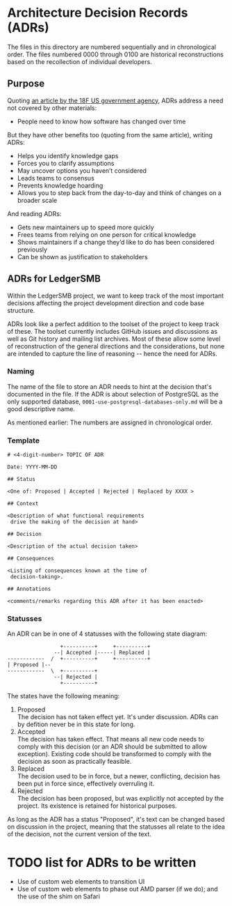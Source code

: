 
# Architecture Decision Records (ADRs)

The files in this directory are numbered sequentially
and in chronological order.  The files numbered 0000
through 0100 are historical reconstructions based on
the recollection of individual developers.

## Purpose

Quoting [an article by the 18F US government agency](https://18f.gsa.gov/2021/07/06/architecture_decision_records_helpful_now_invaluable_later/),
ADRs address a need not covered by other materials:

* People need to know how software has changed over time

But they have other benefits too (quoting from the same
article), writing ADRs:

* Helps you identify knowledge gaps
* Forces you to clarify assumptions
* May uncover options you haven’t considered
* Leads teams to consensus
* Prevents knowledge hoarding
* Allows you to step back from the day-to-day and think
  of changes on a broader scale

And reading ADRs:

* Gets new maintainers up to speed more quickly
* Frees teams from relying on one person for critical
  knowledge
* Shows maintainers if a change they’d like to do has
  been considered previously
* Can be shown as justification to stakeholders

## ADRs for LedgerSMB

Within the LedgerSMB project, we want to keep track of
the most important decisions affecting the project
development direction and code base structure.

ADRs look like a perfect addition to the toolset of the
project to keep track of these.  The toolset currently
includes GitHub issues and discussions as well as Git
history and mailing list archives.  Most of these allow
some level of reconstruction of the general directions
and the considerations, but none are intended to capture
the line of reasoning -- hence the need for ADRs.

### Naming

The name of the file to store an ADR needs to hint at the
decision that's documented in the file.  If the ADR is
about selection of PostgreSQL as the only supported
database, `0001-use-postgresql-databases-only.md` will
be a good descriptive name.

As mentioned earlier: The numbers are assigned in
chronological order.

### Template

```plain
# <4-digit-number> TOPIC OF ADR

Date: YYYY-MM-DD

## Status

<One of: Proposed | Accepted | Rejected | Replaced by XXXX >

## Context

<Description of what functional requirements
 drive the making of the decision at hand>

## Decision

<Description of the actual decision taken>

## Consequences

<Listing of consequences known at the time of
 decision-taking>.

## Annotations

<comments/remarks regarding this ADR after it has been enacted>

```

### Statusses

An ADR can be in one of 4 statusses with the following state diagram:

                     +----------+     +----------+
                   --| Accepted |-----| Replaced |
    ------------  /  +----------+     +----------+
    | Proposed |--
    ------------  \  +----------+
                   --| Rejected |
                     +----------+

The states have the following meaning:

 1. Proposed  
    The decision has not taken effect yet. It's under discussion.
    ADRs can by defition never be in this state for long.
 2. Accepted  
    The decision has taken effect. That means all new code needs to
    comply with this decision (or an ADR should be submitted to allow
    exception). Existing code should be transformed to comply with the
    decision as soon as practically feasible.
 3. Replaced  
    The decision used to be in force, but a newer, conflicting, decision
    has been put in force since, effectively overruling it.
 4. Rejected  
    The decision has been proposed, but was explicitly not accepted by the
    project. Its existence is retained for historical purposes.

As long as the ADR has a status "Proposed", it's text can be changed based
on discussion in the project, meaning that the statusses all relate to the
idea of the decision, not the current version of the text.

# TODO list for ADRs to be written

* Use of custom web elements to transition UI
* Use of custom web elements to phase out AMD parser
  (if we do); and the use of the shim on Safari
